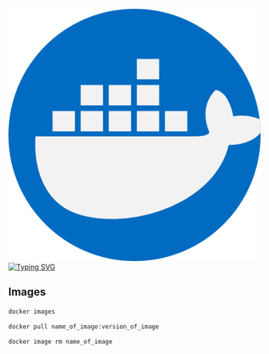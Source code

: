 ![](docker.png)
[![Typing SVG](https://readme-typing-svg.herokuapp.com?size=24&duration=4000&color=228EE6&center=true&vCenter=true&lines=Docker+commands)](https://git.io/typing-svg)

## Images

```
docker images
```
```
docker pull name_of_image:version_of_image 
```
```
docker image rm name_of_image
```
